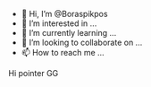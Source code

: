 - 👋 Hi, I’m @Boraspikpos
- 👀 I’m interested in ...
- 🌱 I’m currently learning ...
- 💞️ I’m looking to collaborate on ...
- 📫 How to reach me ...

<!---
Boraspikpos/Boraspikpos is a ✨ special ✨ repository because its `README.md` (this file) appears on your GitHub profile.
You can click the Preview link to take a look at your changes.
--->
Hi pointer GG
